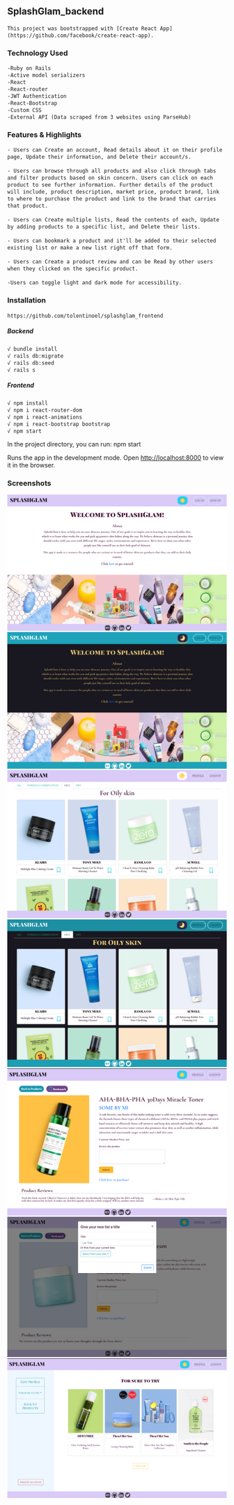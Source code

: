 
## SplashGlam_backend
    This project was bootstrapped with [Create React App](https://github.com/facebook/create-react-app).

### Technology Used
    -Ruby on Rails
    -Active model serializers
    -React
    -React-router
    -JWT Authentication
    -React-Bootstrap
    -Custom CSS
    -External API (Data scraped from 3 websites using ParseHub)

### Features & Highlights
    - Users can Create an account, Read details about it on their profile page, Update their information, and Delete their account/s.

    - Users can browse through all products and also click through tabs and filter products based on skin concern. Users can click on each product to see further information. Further details of the product will include, product description, market price, product brand, link to where to purchase the product and link to the brand that carries that product.

    - Users can Create multiple lists, Read the contents of each, Update by adding products to a specific list, and Delete their lists.

    - Users can bookmark a product and it'll be added to their selected existing list or make a new list right off that form.

    - Users can Create a product review and can be Read by other users when they clicked on the specific product.

    -Users can toggle light and dark mode for accessibility.

### Installation
    https://github.com/tolentinoel/splashglam_frontend

##### Backend

    √ bundle install
    √ rails db:migrate
    √ rails db:seed
    √ rails s

##### Frontend

    √ npm install
    √ npm i react-router-dom
    √ npm i react-animations
    √ npm i react-bootstrap bootstrap
    √ npm start

In the project directory, you can run:
npm start

Runs the app in the development mode.
Open [http://localhost:8000](http://localhost:8000) to view it in the browser.



### Screenshots
   ![Home Page on light mode](https://github.com/tolentinoel/splashglam_frontend/blob/main/src/screenshots/LightMode_home.png)
   ![Home Page on dark mode](https://github.com/tolentinoel/splashglam_frontend/blob/main/src/screenshots/DarkMode_home.png)
   ![Product List on light mode](https://github.com/tolentinoel/splashglam_frontend/blob/main/src/screenshots/LightMode_main.png)
   ![Product List on dark mode](https://github.com/tolentinoel/splashglam_frontend/blob/main/src/screenshots/DarkMode_main.png)
   ![Example product page](https://github.com/tolentinoel/splashglam_frontend/blob/main/src/screenshots/productpage.png)
   ![Creating list](https://github.com/tolentinoel/splashglam_frontend/blob/main/src/screenshots/CreateList.png)
   ![Viewing bookmarked products](https://github.com/tolentinoel/splashglam_frontend/blob/main/src/screenshots/ViewLists.png)

